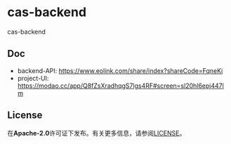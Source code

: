# cas-backend
cas-backend

## Doc
- backend-API: https://www.eolink.com/share/index?shareCode=FqneKi
- project-UI: https://modao.cc/app/Q8fZsXradhqgS7lgs4RF#screen=sl20hl6epj447lm

## License
在**Apache-2.0**许可证下发布。有关更多信息，请参阅[LICENSE](LICENSE)。